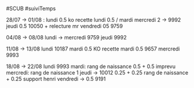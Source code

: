 #SCUB 
#suiviTemps

28/07 -> 01/08 :
lundi 0.5 ko recette
lundi 0.5 / mardi mercredi 2 -> 9992
jeudi 0.5 10050 + relecture mr
vendredi 05 9759

04/08 -> 08/08
lundi -> mercredi 9759
jeudi 9992

11/08 -> 13/08
lundi 10187
mardi 0.5 KO recette
mardi 0.5 9657
mercredi 9993

18/08 -> 22/08
lundi 9993
mardi: rang de naissance 0.5 + 0.5 imprevu
mercredi: rang de naissance 1
jeudi -> 10012 0.25 + 0.25 rang de naissance + 0.25 support henri
vendredi -> 0.5 9191